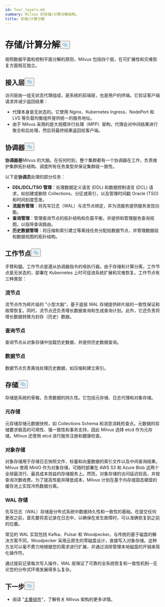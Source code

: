 ```yaml
---
id: four_layers.md
summary: Milvus 的存储/计算分解结构。
title: 存储/计算分解
---
```

<h1 id="StorageComputing-Disaggregation" class="common-anchor-header">存储/计算分解<button data-href="#StorageComputing-Disaggregation" class="anchor-icon" translate="no">
      <svg translate="no"
        aria-hidden="true"
        focusable="false"
        height="20"
        version="1.1"
        viewBox="0 0 16 16"
        width="16"
      >
        <path
          fill="#0092E4"
          fill-rule="evenodd"
          d="M4 9h1v1H4c-1.5 0-3-1.69-3-3.5S2.55 3 4 3h4c1.45 0 3 1.69 3 3.5 0 1.41-.91 2.72-2 3.25V8.59c.58-.45 1-1.27 1-2.09C10 5.22 8.98 4 8 4H4c-.98 0-2 1.22-2 2.5S3 9 4 9zm9-3h-1v1h1c1 0 2 1.22 2 2.5S13.98 12 13 12H9c-.98 0-2-1.22-2-2.5 0-.83.42-1.64 1-2.09V6.25c-1.09.53-2 1.84-2 3.25C6 11.31 7.55 13 9 13h4c1.45 0 3-1.69 3-3.5S14.5 6 13 6z"
        ></path>
      </svg>
    </button></h1><p>按照数据平面和控制平面分解的原则，Milvus 包括四个层，在可扩展性和灾难恢复方面相互独立。</p>
<h2 id="Access-layer" class="common-anchor-header">接入层<button data-href="#Access-layer" class="anchor-icon" translate="no">
      <svg translate="no"
        aria-hidden="true"
        focusable="false"
        height="20"
        version="1.1"
        viewBox="0 0 16 16"
        width="16"
      >
        <path
          fill="#0092E4"
          fill-rule="evenodd"
          d="M4 9h1v1H4c-1.5 0-3-1.69-3-3.5S2.55 3 4 3h4c1.45 0 3 1.69 3 3.5 0 1.41-.91 2.72-2 3.25V8.59c.58-.45 1-1.27 1-2.09C10 5.22 8.98 4 8 4H4c-.98 0-2 1.22-2 2.5S3 9 4 9zm9-3h-1v1h1c1 0 2 1.22 2 2.5S13.98 12 13 12H9c-.98 0-2-1.22-2-2.5 0-.83.42-1.64 1-2.09V6.25c-1.09.53-2 1.84-2 3.25C6 11.31 7.55 13 9 13h4c1.45 0 3-1.69 3-3.5S14.5 6 13 6z"
        ></path>
      </svg>
    </button></h2><p>访问层由一组无状态代理组成，是系统的前端层，也是用户的终端。它验证客户端请求并减少返回结果：</p>
<ul>
<li>代理本身是无状态的。它使用 Nginx、Kubernetes Ingress、NodePort 和 LVS 等负载均衡组件提供统一的服务地址。</li>
<li>由于 Milvus 采用的是大规模并行处理（MPP）架构，代理会对中间结果进行聚合和后处理，然后将最终结果返回给客户端。</li>
</ul>
<h2 id="Coordinator" class="common-anchor-header">协调器<button data-href="#Coordinator" class="anchor-icon" translate="no">
      <svg translate="no"
        aria-hidden="true"
        focusable="false"
        height="20"
        version="1.1"
        viewBox="0 0 16 16"
        width="16"
      >
        <path
          fill="#0092E4"
          fill-rule="evenodd"
          d="M4 9h1v1H4c-1.5 0-3-1.69-3-3.5S2.55 3 4 3h4c1.45 0 3 1.69 3 3.5 0 1.41-.91 2.72-2 3.25V8.59c.58-.45 1-1.27 1-2.09C10 5.22 8.98 4 8 4H4c-.98 0-2 1.22-2 2.5S3 9 4 9zm9-3h-1v1h1c1 0 2 1.22 2 2.5S13.98 12 13 12H9c-.98 0-2-1.22-2-2.5 0-.83.42-1.64 1-2.09V6.25c-1.09.53-2 1.84-2 3.25C6 11.31 7.55 13 9 13h4c1.45 0 3-1.69 3-3.5S14.5 6 13 6z"
        ></path>
      </svg>
    </button></h2><p><strong>协调器是</strong>Milvus 的大脑。在任何时刻，整个集群都有一个协调器在工作，负责维护集群拓扑结构、调度所有任务类型并保证集群级一致性。</p>
<p>以下是<strong>协调员</strong>处理的部分任务：</p>
<ul>
<li><strong>DDL/DCL/TSO 管理</strong>：处理数据定义语言 (DDL) 和数据控制语言 (DCL) 请求，如创建或删除 Collections、分区或索引，以及管理时间戳 Oracle (TSO) 和时间刻度签发。</li>
<li><strong>流服务管理</strong>：将先写日志（WAL）与流节点绑定，并为流服务提供服务发现功能。</li>
<li><strong>查询管理</strong>：管理查询节点的拓扑结构和负载平衡，并提供和管理服务查询视图，以指导查询路由。</li>
<li><strong>历史数据管理</strong>：将压缩和索引建立等离线任务分配给数据节点，并管理数据段和数据视图的拓扑结构。</li>
</ul>
<h2 id="Worker-nodes" class="common-anchor-header">工作节点<button data-href="#Worker-nodes" class="anchor-icon" translate="no">
      <svg translate="no"
        aria-hidden="true"
        focusable="false"
        height="20"
        version="1.1"
        viewBox="0 0 16 16"
        width="16"
      >
        <path
          fill="#0092E4"
          fill-rule="evenodd"
          d="M4 9h1v1H4c-1.5 0-3-1.69-3-3.5S2.55 3 4 3h4c1.45 0 3 1.69 3 3.5 0 1.41-.91 2.72-2 3.25V8.59c.58-.45 1-1.27 1-2.09C10 5.22 8.98 4 8 4H4c-.98 0-2 1.22-2 2.5S3 9 4 9zm9-3h-1v1h1c1 0 2 1.22 2 2.5S13.98 12 13 12H9c-.98 0-2-1.22-2-2.5 0-.83.42-1.64 1-2.09V6.25c-1.09.53-2 1.84-2 3.25C6 11.31 7.55 13 9 13h4c1.45 0 3-1.69 3-3.5S14.5 6 13 6z"
        ></path>
      </svg>
    </button></h2><p>手臂和腿。工作节点是遵从协调器指令的哑执行器。由于存储和计算分离，工作节点是无状态的，部署在 Kubernetes 上时可促进系统扩展和灾难恢复。工作节点有三种类型：</p>
<h3 id="Streaming-node" class="common-anchor-header">流节点</h3><p>流节点作为碎片级的 "小型大脑"，基于底层 WAL 存储提供碎片级的一致性保证和故障恢复。同时，流节点还负责增长数据查询和生成查询计划。此外，它还负责将增长数据转换为封存（历史）数据。</p>
<h3 id="Query-node" class="common-anchor-header">查询节点</h3><p>查询节点从对象存储中加载历史数据，并提供历史数据查询。</p>
<h3 id="Data-node" class="common-anchor-header">数据节点</h3><p>数据节点负责离线处理历史数据，如压缩和建立索引。</p>
<h2 id="Storage" class="common-anchor-header">存储<button data-href="#Storage" class="anchor-icon" translate="no">
      <svg translate="no"
        aria-hidden="true"
        focusable="false"
        height="20"
        version="1.1"
        viewBox="0 0 16 16"
        width="16"
      >
        <path
          fill="#0092E4"
          fill-rule="evenodd"
          d="M4 9h1v1H4c-1.5 0-3-1.69-3-3.5S2.55 3 4 3h4c1.45 0 3 1.69 3 3.5 0 1.41-.91 2.72-2 3.25V8.59c.58-.45 1-1.27 1-2.09C10 5.22 8.98 4 8 4H4c-.98 0-2 1.22-2 2.5S3 9 4 9zm9-3h-1v1h1c1 0 2 1.22 2 2.5S13.98 12 13 12H9c-.98 0-2-1.22-2-2.5 0-.83.42-1.64 1-2.09V6.25c-1.09.53-2 1.84-2 3.25C6 11.31 7.55 13 9 13h4c1.45 0 3-1.69 3-3.5S14.5 6 13 6z"
        ></path>
      </svg>
    </button></h2><p>存储是系统的骨骼，负责数据的持久性。它包括元存储、日志代理和对象存储。</p>
<h3 id="Meta-storage" class="common-anchor-header">元存储</h3><p>元存储存储元数据快照，如 Collections Schema 和消息消耗检查点。元数据的存储要求极高的可用性、强一致性和事务支持，因此 Milvus 选择 etcd 作为元存储。Milvus 还使用 etcd 进行服务注册和健康检查。</p>
<h3 id="Object-storage" class="common-anchor-header">对象存储</h3><p>对象存储用于存储日志快照文件、标量和向量数据的索引文件以及中间查询结果。Milvus 使用 MinIO 作为对象存储，可随时部署在 AWS S3 和 Azure Blob 这两个全球最流行、最具成本效益的存储服务上。然而，对象存储的访问延迟较高，并按查询次数收费。为了提高性能并降低成本，Milvus 计划在基于内存或固态硬盘的缓存池上实现冷热数据分离。</p>
<h3 id="WAL-storage" class="common-anchor-header">WAL 存储</h3><p>先写日志（WAL）存储是分布式系统中数据持久性和一致性的基础。在提交任何更改之前，首先要将其记录在日志中，以确保在发生故障时，可以准确恢复到之前的位置。</p>
<p>常见的 WAL 实现包括 Kafka、Pulsar 和 Woodpecker。与传统的基于磁盘的解决方案不同，Woodpecker 采用云原生的零磁盘设计，直接写入对象存储。这种方法可以毫不费力地根据您的需求进行扩展，并通过消除管理本地磁盘的开销来简化操作符。</p>
<p>通过提前记录每次写入操作，WAL 层保证了可靠的全系统恢复和一致性机制--无论您的分布式环境发展得多么复杂。</p>
<h2 id="Whats-next" class="common-anchor-header">下一步<button data-href="#Whats-next" class="anchor-icon" translate="no">
      <svg translate="no"
        aria-hidden="true"
        focusable="false"
        height="20"
        version="1.1"
        viewBox="0 0 16 16"
        width="16"
      >
        <path
          fill="#0092E4"
          fill-rule="evenodd"
          d="M4 9h1v1H4c-1.5 0-3-1.69-3-3.5S2.55 3 4 3h4c1.45 0 3 1.69 3 3.5 0 1.41-.91 2.72-2 3.25V8.59c.58-.45 1-1.27 1-2.09C10 5.22 8.98 4 8 4H4c-.98 0-2 1.22-2 2.5S3 9 4 9zm9-3h-1v1h1c1 0 2 1.22 2 2.5S13.98 12 13 12H9c-.98 0-2-1.22-2-2.5 0-.83.42-1.64 1-2.09V6.25c-1.09.53-2 1.84-2 3.25C6 11.31 7.55 13 9 13h4c1.45 0 3-1.69 3-3.5S14.5 6 13 6z"
        ></path>
      </svg>
    </button></h2><ul>
<li>阅读 "<a href="/docs/zh/main_components.md">主要组件</a>"，了解有关 Milvus 架构的更多详情。</li>
</ul>
